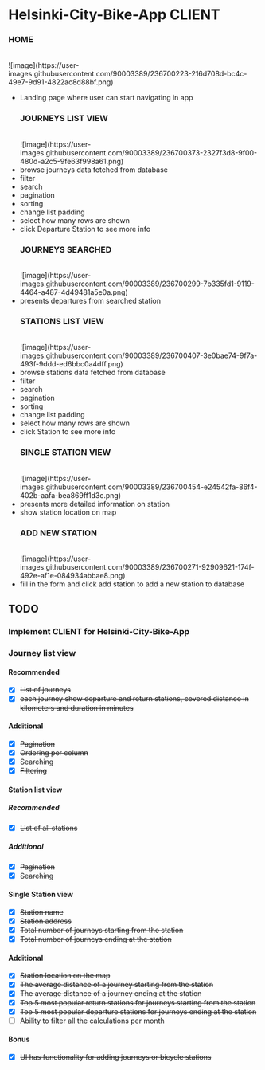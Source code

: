 # Helsinki-City-Bike-App CLIENT

### HOME

<br/>
![image](https://user-images.githubusercontent.com/90003389/236700223-216d708d-bc4c-49e7-9d91-4822ac8d88bf.png)
<br/>

- Landing page where user can start navigating in app
  <br/>
  ### JOURNEYS LIST VIEW
  <br/>
  ![image](https://user-images.githubusercontent.com/90003389/236700373-2327f3d8-9f00-480d-a2c5-9fe63f998a61.png)
- browse journeys data fetched from database
- filter
- search
- pagination
- sorting
- change list padding
- select how many rows are shown
- click Departure Station to see more info
  <br/>
  ### JOURNEYS SEARCHED
  <br/>
  ![image](https://user-images.githubusercontent.com/90003389/236700299-7b335fd1-9119-4464-a487-4d49481a5e0a.png)
  <br/>
- presents departures from searched station
  <br/>
  ### STATIONS LIST VIEW
  <br/>
  ![image](https://user-images.githubusercontent.com/90003389/236700407-3e0bae74-9f7a-493f-9ddd-ed6bbc0a4dff.png)
  <br/>
- browse stations data fetched from database
- filter
- search
- pagination
- sorting
- change list padding
- select how many rows are shown
- click Station to see more info
  <br/>
  ### SINGLE STATION VIEW
  <br/>
  ![image](https://user-images.githubusercontent.com/90003389/236700454-e24542fa-86f4-402b-aafa-bea869ff1d3c.png)
- presents more detailed information on station
- show station location on map
  <br/>
  ### ADD NEW STATION
  <br/>
  ![image](https://user-images.githubusercontent.com/90003389/236700271-92909621-174f-492e-af1e-084934abbae8.png)
- fill in the form and click add station to add a new station to database

## TODO

### Implement CLIENT for Helsinki-City-Bike-App

### Journey list view

#### Recommended

- [x] ~~List of journeys~~
- [x] ~~each journey show departure and return stations, covered distance in kilometers and duration in minutes~~

#### Additional

- [x] ~~Pagination~~
- [x] ~~Ordering per column~~
- [x] ~~Searching~~
- [x] ~~Filtering~~

#### Station list view

##### Recommended

- [x] ~~List of all stations~~

##### Additional

- [x] ~~Pagination~~
- [x] ~~Searching~~

#### Single Station view

- [x] ~~Station name~~
- [x] ~~Station address~~
- [x] ~~Total number of journeys starting from the station~~
- [x] ~~Total number of journeys ending at the station~~

#### Additional

- [x] ~~Station location on the map~~
- [x] ~~The average distance of a journey starting from the station~~
- [x] ~~The average distance of a journey ending at the station~~
- [x] ~~Top 5 most popular return stations for journeys starting from the station~~
- [x] ~~Top 5 most popular departure stations for journeys ending at the station~~
- [ ] Ability to filter all the calculations per month

#### Bonus

- [x] ~~UI has functionality for adding journeys or bicycle stations~~
